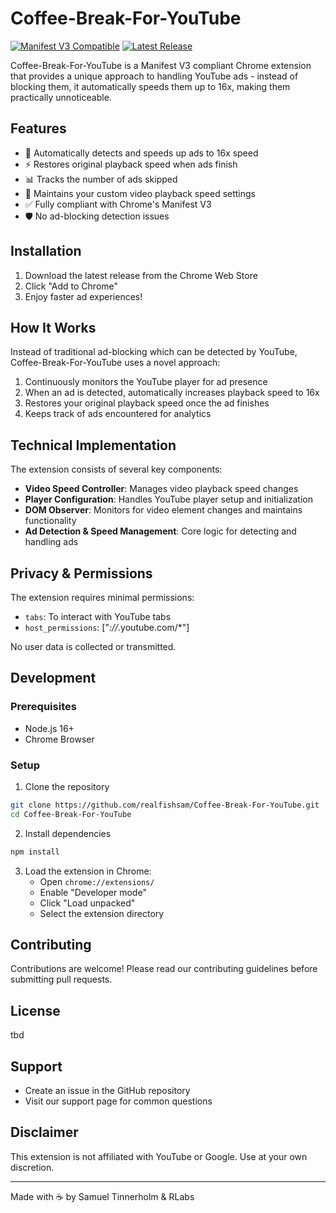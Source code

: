 # Coffee-Break-For-YouTube

[![Manifest V3 Compatible](https://img.shields.io/badge/Manifest%20V3-Compatible-success)](https://developer.chrome.com/docs/extensions/mv3/intro/)
[![Latest Release](https://img.shields.io/badge/Release-2025-blue)](https://github.com/realfishsam/Coffee-Break-For-YouTube)

Coffee-Break-For-YouTube is a Manifest V3 compliant Chrome extension that provides a unique approach to handling YouTube ads - instead of blocking them, it automatically speeds them up to 16x, making them practically unnoticeable.

## Features

- 🚀 Automatically detects and speeds up ads to 16x speed
- ⚡ Restores original playback speed when ads finish
- 📊 Tracks the number of ads skipped
- 🎯 Maintains your custom video playback speed settings
- ✅ Fully compliant with Chrome's Manifest V3
- 🛡️ No ad-blocking detection issues

## Installation

1. Download the latest release from the Chrome Web Store
2. Click "Add to Chrome"
3. Enjoy faster ad experiences!

## How It Works

Instead of traditional ad-blocking which can be detected by YouTube, Coffee-Break-For-YouTube uses a novel approach:

1. Continuously monitors the YouTube player for ad presence
2. When an ad is detected, automatically increases playback speed to 16x
3. Restores your original playback speed once the ad finishes
4. Keeps track of ads encountered for analytics

## Technical Implementation

The extension consists of several key components:

- **Video Speed Controller**: Manages video playback speed changes
- **Player Configuration**: Handles YouTube player setup and initialization
- **DOM Observer**: Monitors for video element changes and maintains functionality
- **Ad Detection & Speed Management**: Core logic for detecting and handling ads

## Privacy & Permissions

The extension requires minimal permissions:

- `tabs`: To interact with YouTube tabs
- `host_permissions`: ["*://*.youtube.com/*"]

No user data is collected or transmitted.

## Development

### Prerequisites

- Node.js 16+
- Chrome Browser

### Setup

1. Clone the repository
```bash
git clone https://github.com/realfishsam/Coffee-Break-For-YouTube.git
cd Coffee-Break-For-YouTube
```

2. Install dependencies
```bash
npm install
```

3. Load the extension in Chrome:
   - Open `chrome://extensions/`
   - Enable "Developer mode"
   - Click "Load unpacked"
   - Select the extension directory

## Contributing

Contributions are welcome! Please read our contributing guidelines before submitting pull requests.

## License

tbd

## Support

- Create an issue in the GitHub repository
- Visit our support page for common questions

## Disclaimer

This extension is not affiliated with YouTube or Google. Use at your own discretion.

---

Made with ☕ by Samuel Tinnerholm & RLabs
